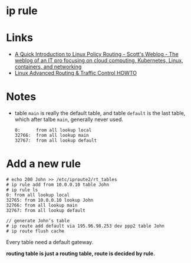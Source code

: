 # ip rule

# Links

* [A Quick Introduction to Linux Policy Routing - Scott's Weblog - The weblog of an IT pro focusing on cloud computing, Kubernetes, Linux, containers, and networking](https://blog.scottlowe.org/2013/05/29/a-quick-introduction-to-linux-policy-routing/)
* [Linux Advanced Routing & Traffic Control HOWTO](https://lartc.org/howto/index.html)

# Notes

* table `main` is really the default table, and table `default` is the last
  table, which after talbe `main`, generally never used.

	```
	0:      from all lookup local
	32766:  from all lookup main
	32767:  from all lookup default
	```

# Add a new rule

```
# echo 200 John >> /etc/iproute2/rt_tables
# ip rule add from 10.0.0.10 table John
# ip rule ls
0: from all lookup local
32765: from 10.0.0.10 lookup John
32766: from all lookup main
32767: from all lookup default

// generate John’s table
# ip route add default via 195.96.98.253 dev ppp2 table John
# ip route flush cache
```

Every table need a default gateway.

**routing table is just a routing table, route is decided by rule.**


